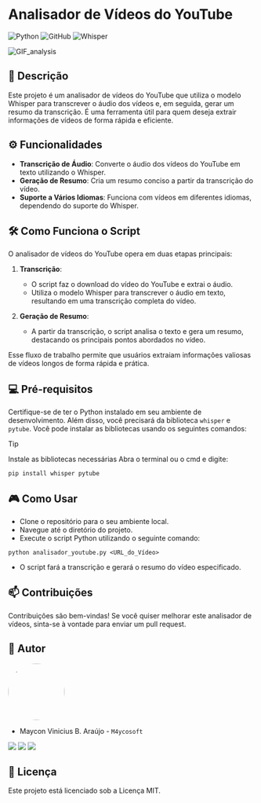 # Analisador de Vídeos do YouTube

![Python](https://img.shields.io/badge/python-3670A0?style=for-the-badge&logo=python&logoColor=ffffff)
![GitHub](https://img.shields.io/badge/GitHub-100000?style=for-the-badge&logo=github&logoColor=white)
![Whisper](https://img.shields.io/badge/whisper-000000?style=for-the-badge&logo=whisper&logoColor=white)

![GIF_analysis](link-para-imagem-ou-video)

## 📕 Descrição

Este projeto é um analisador de vídeos do YouTube que utiliza o modelo Whisper para transcrever o áudio dos vídeos e, em seguida, gerar um resumo da transcrição. É uma ferramenta útil para quem deseja extrair informações de vídeos de forma rápida e eficiente.

## ⚙️ Funcionalidades

- **Transcrição de Áudio**: Converte o áudio dos vídeos do YouTube em texto utilizando o Whisper.
- **Geração de Resumo**: Cria um resumo conciso a partir da transcrição do vídeo.
- **Suporte a Vários Idiomas**: Funciona com vídeos em diferentes idiomas, dependendo do suporte do Whisper.

## 🛠️ Como Funciona o Script

O analisador de vídeos do YouTube opera em duas etapas principais:

1. **Transcrição**:
   - O script faz o download do vídeo do YouTube e extrai o áudio.
   - Utiliza o modelo Whisper para transcrever o áudio em texto, resultando em uma transcrição completa do vídeo.

2. **Geração de Resumo**:
   - A partir da transcrição, o script analisa o texto e gera um resumo, destacando os principais pontos abordados no vídeo.

Esse fluxo de trabalho permite que usuários extraiam informações valiosas de vídeos longos de forma rápida e prática.

## 💻 Pré-requisitos

Certifique-se de ter o Python instalado em seu ambiente de desenvolvimento. Além disso, você precisará da biblioteca `whisper` e `pytube`. Você pode instalar as bibliotecas usando os seguintes comandos:
> [!TIP]
> Instale as bibliotecas necessárias
> Abra o terminal ou o cmd e digite:
> ~~~
> pip install whisper pytube
> ~~~

## 🎮 Como Usar

- Clone o repositório para o seu ambiente local.
- Navegue até o diretório do projeto.
- Execute o script Python utilizando o seguinte comando:
~~~ 
python analisador_youtube.py <URL_do_Vídeo>
~~~
- O script fará a transcrição e gerará o resumo do vídeo especificado.

## 📫 Contribuições

Contribuições são bem-vindas! Se você quiser melhorar este analisador de vídeos, sinta-se à vontade para enviar um pull request.

## 🤝 Autor

<img loading="lazy" src="https://avatars.githubusercontent.com/u/62727540?v=4" width=115 style="border-radius: 50%;">

- Maycon Vinicius B. Araújo - ``M4ycosoft``
  
<a href="https://www.linkedin.com/in/mayconaraujo-tech/" target="_blank"><img src="https://img.shields.io/badge/-LinkedIn-%230077B5?style=for-the-badge&logo=linkedin&logoColor=white" target="_blank"></a>
<a href="https://instagram.com/mayconaraujo.tech" target="_blank"><img src="https://img.shields.io/badge/-Instagram-%23E4405F?style=for-the-badge&logo=instagram&logoColor=white" target="_blank"></a>
<a href = "mailto:mayconvbatista84@gmail.com"><img src="https://img.shields.io/badge/Gmail-D14836?style=for-the-badge&logo=gmail&logoColor=white"></a>

## 🧾 Licença

Este projeto está licenciado sob a Licença MIT.
